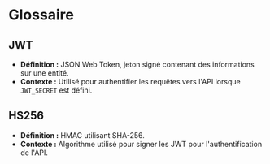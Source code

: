 # Glossaire

## JWT
- **Définition :** JSON Web Token, jeton signé contenant des informations sur une entité.
- **Contexte :** Utilisé pour authentifier les requêtes vers l'API lorsque `JWT_SECRET` est défini.

## HS256
- **Définition :** HMAC utilisant SHA-256.
- **Contexte :** Algorithme utilisé pour signer les JWT pour l'authentification de l'API.
